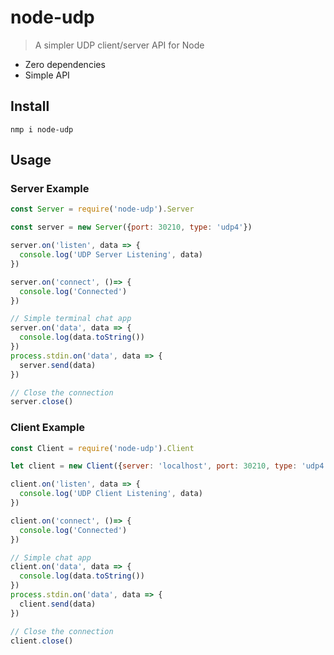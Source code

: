 # node-udp
> A simpler UDP client/server API for Node

- Zero dependencies
- Simple API

## Install
`nmp i node-udp`

## Usage
### Server Example
```js
const Server = require('node-udp').Server

const server = new Server({port: 30210, type: 'udp4'})

server.on('listen', data => {
  console.log('UDP Server Listening', data)
})

server.on('connect', ()=> {
  console.log('Connected')
})

// Simple terminal chat app
server.on('data', data => {
  console.log(data.toString())
})
process.stdin.on('data', data => {
  server.send(data)
})

// Close the connection
server.close()
```

### Client Example
```js
const Client = require('node-udp').Client

let client = new Client({server: 'localhost', port: 30210, type: 'udp4'})

client.on('listen', data => {
  console.log('UDP Client Listening', data)
})

client.on('connect', ()=> {
  console.log('Connected')
})

// Simple chat app
client.on('data', data => {
  console.log(data.toString())
})
process.stdin.on('data', data => {
  client.send(data)
})

// Close the connection
client.close()
```
